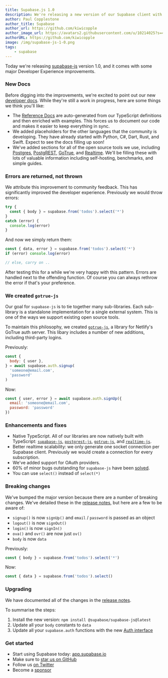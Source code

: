 ```yaml
---
title: Supabase.js 1.0
description: We're releasing a new version of our Supabase client with some awesome new improvements.
author: Paul Copplestone
author_title: Supabase
author_url: https://github.com/kiwicopple
author_image_url: https://avatars2.githubusercontent.com/u/10214025?s=400&u=c6775be2ae667e2acae3ccd347fed62bb3f5b3e7&v=4
authorURL: https://github.com/kiwicopple
image: /img/supabase-js-1-0.png
tags: 
    - supabase
---
```


Today we're releasing [supabase-js](https://github.com/supabase/supabase-js) version 1.0, and it comes with some major Developer Experience improvements.

<!--truncate-->

### New Docs

Before digging into the improvements, we're excited to point out our new [developer docs](/docs/client/supabase-client). While they're still a work in progress, here are some things we think you'll like:

- The [Reference Docs](/docs/client/supabase-client) are auto-generated from our TypeScript definitions and then enriched with examples. This forces us to document our code and makes it easier to keep everything in sync.
- We added placeholders for the other languages that the community is developing. They have already started with Python, C#, Dart, Rust, and Swift. Expect to see the docs filling up soon!
- We've added sections for all of the open source tools we use, including [Postgres](/docs/postgres/server/about), [PostgREST](/docs/postgrest/server/about), [GoTrue](/docs/gotrue/server/about), and [Realtime](/docs/realtime/server/about). We'll be filling these with lots of valuable information including self-hosting, benchmarks, and simple guides.


### Errors are returned, not thrown

We attribute this improvement to community feedback. This has significantly improved the developer experience. Previously we would throw errors:

```js
try {
  const { body } = supabase.from('todos').select('*')
}
catch (error) {
  console.log(error)
}
```

And now we simply return them:

```js
const { data, error } = supabase.from('todos').select('*')
if (error) console.log(error)

// else, carry on ..
```

After testing this for a while we're very happy with this pattern. Errors are handled next to the offending function. Of course you can always rethrow the error if that's your preference.


### We created `gotrue-js`

Our goal for `supabase-js` is to tie together many sub-libraries. Each sub-library is a standalone implementation for a single external system. This is one of the ways we support existing open source tools.

To maintain this philosophy, we created [`gotrue-js`](https://github.com/supabase/gotrue-js), a library for Netlify's GoTrue auth server. This libary includes a number of new additions, including third-party logins.

Previously:

```js
const {
  body: { user },
} = await supabase.auth.signup(
  'someone@email.com',
  'password'
)
```

Now:

```js
const { user, error } = await supabase.auth.signUp({
  email: 'someone@email.com',
  password: 'password'
})
```

### Enhancements and fixes

- Native TypeScript. All of our libraries are now natively built with TypeScript: [`supabase-js`](https://github.com/supabase/supabase-js), [`postgrest-js`](https://github.com/supabase/postgrest-js), [`gotrue-js`](https://github.com/supabase/gotrue-js), and [`realtime-js`](https://github.com/supabase/realtime-js).
- Better realtime scalability: we only generate one socket connection per Supabase client. Previously we would create a connection for every subscription.
- We've added support for OAuth providers.
- 60% of minor bugs outstanding for `supabase-js` have been [solved](https://github.com/supabase/supabase-js/pull/50).
- You can use `select()` instead of `select(*)`

### Breaking changes

We've bumped the major version because there are a number of breaking changes. We've detailed these in the [release notes](https://github.com/supabase/supabase-js/releases/tag/v1.0.1), but here are a few to be aware of:

- `signup()` is now `signUp()` and `email` / `password` is passed as an object
- `logout()` is now `signOut()`
- `login()` is now `signIn()`
- `ova()` and `ovr()` are now just `ov()`
- `body` is now `data`

Previously:

```js
const { body } = supabase.from('todos').select('*')
```

Now:

```js
const { data } = supabase.from('todos').select()
```


### Upgrading

We have documented all of the changes in the [release notes](https://github.com/supabase/supabase-js/releases/tag/v1.0.1). 

To summarise the steps:

1. Install the new version: `npm install @supabase/supabase-js@latest`
2. Update all your `body` constants to `data`
3. Update all your `supabase.auth` functions with the new [Auth interface](/docs/client/auth-signup)

### Get started

- Start using Supabase today: [app.supabase.io](https://app.supabase.io/)
- Make sure to [star us on GitHub](https://github.com/supabase/supabase)
- Follow us [on Twitter](https://twitter.com/supabase_io)
- Become a [sponsor](https://github.com/sponsors/supabase)
